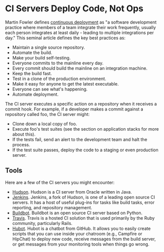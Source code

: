 # CI Servers Deploy Code, Not Ops

<span class="drop fa fa-cogs fa-5x pull-left fa-border"></span>

Martin Fowler defines [continuous deployment](http://www.martinfowler.com/articles/continuousIntegration.html) as "a software development practice where members of a team integrate their work frequently, usually each person integrates at least daily - leading to multiple integrations per day." This seminal article defines the key best practices as:

* Maintain a single source repository.
* Automate the build.
* Make your build self-testing.
* Everyone commits to the mainline every day.
* Every commit should build the mainline on an integration machine.
* Keep the build fast.
* Test in a clone of the production environment.
* Make it easy for anyone to get the latest executable.
* Everyone can see what's happening.
* Automate deployment.

The CI server executes a specific action on a repository when it receives a commit hook. For example, if a developer makes a commit against a repository called foo, the CI server might:

* Clone down a local copy of foo.
* Execute foo's test suites (see the section on application stacks for more about this).
* If the tests fail, send an alert to the development team and halt the process.
* If the test suite passes, deploy the code to a staging or even production server.

## Tools

Here are a few of the CI servers you might encounter:

* [Hudson](http://hudson-ci.org/). Hudson is a CI server from Oracle written in Java.
* [Jenkins](http://jenkins-ci.org/).  Jenkins, a fork of Hudson, is one of a leading open source CI servers. It has a host of useful plug-ins for tasks like build tasks, error reporting, and repository management.
* [Buildbot](http://buildbot.net/).  Buildbot is an open source CI server based on Python.
* [Travis](https://travis-ci.org/). Travis is a hosted CI solution that is used primarily by the Ruby community, particularly Rails.
* [Hubot](http://hubot.github.com/).  Hubot is a chatbot from GitHub. It allows you to easily create scripts that you can use inside your chatroom (e.g., Campfire or HipChat) to deploy new code, receive messages from the build server, or get messages from your monitoring tools when things go wrong.




